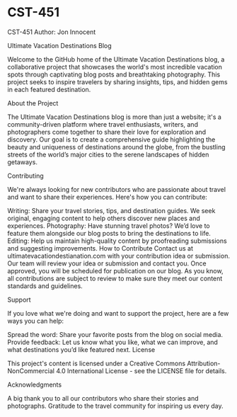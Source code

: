 # CST-451
CST-451
Author: Jon Innocent

Ultimate Vacation Destinations Blog

Welcome to the GitHub home of the Ultimate Vacation Destinations blog, a collaborative project that showcases the world's most incredible vacation spots through captivating blog posts and breathtaking photography. This project seeks to inspire travelers by sharing insights, tips, and hidden gems in each featured destination.

About the Project

The Ultimate Vacation Destinations blog is more than just a website; it's a community-driven platform where travel enthusiasts, writers, and photographers come together to share their love for exploration and discovery. Our goal is to create a comprehensive guide highlighting the beauty and uniqueness of destinations around the globe, from the bustling streets of the world’s major cities to the serene landscapes of hidden getaways.

Contributing

We're always looking for new contributors who are passionate about travel and want to share their experiences. Here's how you can contribute:

Writing: Share your travel stories, tips, and destination guides. We seek original, engaging content to help others discover new places and experiences.
Photography: Have stunning travel photos? We’d love to feature them alongside our blog posts to bring the destinations to life.
Editing: Help us maintain high-quality content by proofreading submissions and suggesting improvements.
How to Contribute
Contact us at ultimatevacationdestianation.com with your contribution idea or submission.
Our team will review your idea or submission and contact you.
Once approved, you will be scheduled for publication on our blog.
As you know, all contributions are subject to review to make sure they meet our content standards and guidelines.

Support

If you love what we're doing and want to support the project, here are a few ways you can help:

Spread the word: Share your favorite posts from the blog on social media.
Provide feedback: Let us know what you like, what we can improve, and what destinations you’d like featured next.
License

This project's content is licensed under a Creative Commons Attribution-NonCommercial 4.0 International License - see the LICENSE file for details.

Acknowledgments

A big thank you to all our contributors who share their stories and photographs.
Gratitude to the travel community for inspiring us every day.
